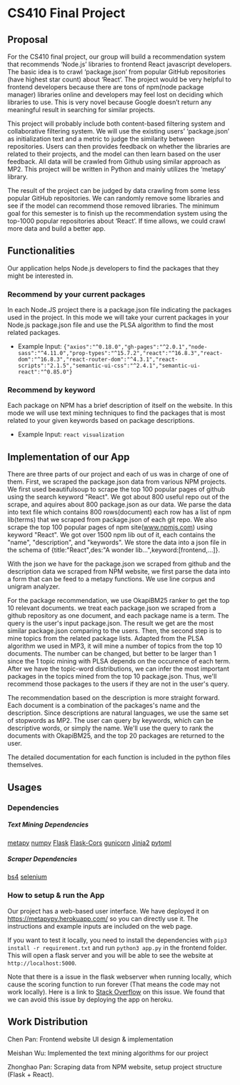# CS410 Final Project

## Proposal
For the CS410 final project, our group will build a recommendation system that recommends ‘Node.js’ libraries to frontend React javascript developers. The basic idea is to crawl ‘package.json’ from popular GitHub repositories (have highest star count) about ‘React’. The project would be very helpful to frontend developers because there are tons of npm(node package manager) libraries online and developers may feel lost on deciding which libraries to use. This is very novel because Google doesn’t return any meaningful result in searching for similar projects.

This project will probably include both content-based filtering system and collaborative filtering system. We will use the existing users’ ‘package.json’ as initialization text and a metric to judge the similarity between repositories. Users can then provides feedback on whether the libraries are related to their projects, and the model can then learn based on the user feedback. All data will be crawled from Github using similar approach as MP2. This project will be written in Python and mainly utilizes the ‘metapy’ library.

The result of the project can be judged by data crawling from some less popular GitHub repositories. We can randomly remove some libraries and see if the model can recommend those removed libraries. The minimum goal for this semester is to finish up the recommendation system using the top-1000 popular repositories about ‘React’. If time allows, we could crawl more data and build a better app.

## Functionalities
Our application helps Node.js developers to find the packages that they might be interested in.
### Recommend by your current packages
In each Node.JS project there is a package.json file indicating the packages used in the project. In this mode we will take your current packages in your Node.js package.json file and use the PLSA algorithm to find the most related packages.
- Example Input:
`{"axios":"^0.18.0","gh-pages":"^2.0.1","node-sass":"^4.11.0","prop-types":"^15.7.2","react":"^16.8.3","react-dom":"^16.8.3","react-router-dom":"^4.3.1","react-scripts":"2.1.5","semantic-ui-css":"^2.4.1","semantic-ui-react":"^0.85.0"}`

### Recommend by keyword
Each package on NPM has a brief description of itself on the website. In this mode we will use text mining techniques to find the packages that is most related to your given keywords based on package descriptions.
- Example Input:
`react visualization`

## Implementation of our App
There are three parts of our project and each of us was in charge of one of them.
First, we scraped the package.json data from various NPM projects.
We first used beautifulsoup to scrape the top 100 popular pages of github using the search keyword "React". We got about 800 useful repo out of the scrape, and aquires about 800 package.json as our data. We parse the data into text file which contains 800 rows(document) each row has a list of npm lib(terms) that we scraped from package.json of each git repo. We also scrape the top 100 popular pages of npm site(www.npmjs.com) using keyword "React". We got over 1500 npm lib out of it, each contains the "name", "description", and "keywords". We store the data into a json file in the schema of \{title:"React",des:"A wonder lib...",keyword:\[frontend,...\]\}.

With the json we have for the package.json we scraped from github and the description data we scraped from NPM website, we first parse the data into a form that can be feed to a metapy functions. We use line corpus and unigram analyzer.

For the package recommendation, we use OkapiBM25 ranker to get the top 10 relevant documents. we treat each package.json we scraped from a github repository as one document, and each package name is a term. The query is the user's input package.json. The result we get are the most similar package.json comparing to the users. Then, the second step is to mine topics from the related package lists. Adapted from the PLSA algorithm we used in MP3, it will mine a number of topics from the top 10 documents. The number can be changed, but better to be larger than 1 since the 1 topic mining with PLSA depends on the occurence of each term. After we have the topic-word distributions, we can infer the most important packages in the topics mined from the top 10 package.json. Thus, we'll recommend those packages to the users if they are not in the user's query.

The recommendation based on the description is more straight forward. Each document is a combination of the packages's name and the description. Since descriptions are natural languages, we use the same set of stopwords as MP2. The user can query by keywords, which can be descriptive words, or simply the name. We'll use the query to rank the documents with OkapiBM25, and the top 20 packages are returned to the user.

The detailed documentation for each function is included in the python files themselves.

## Usages
### Dependencies
##### Text Mining Dependencies
[metapy](https://pypi.org/project/metapy/)
[numpy](https://pypi.org/project/numpy/)
[Flask](https://pypi.org/project/Flask/)
[Flask-Cors](https://pypi.org/project/Flask-Cors/)
[gunicorn](https://pypi.org/project/gunicorn/)
[Jinja2](https://pypi.org/project/Jinja2/)
[pytoml](https://pypi.org/project/pytoml/)
##### Scraper Dependencies
[bs4](https://pypi.org/project/bs4/)
[selenium](https://pypi.org/project/selenium/)

### How to setup & run the App
Our project has a web-based user interface. We have deployed it on https://metapypy.herokuapp.com/ so you can directly use it.
The instructions and example inputs are included on the web page.

If you want to test it locally, you need to install the dependencies with `pip3 install -r requirement.txt` and run `python3 app.py` in the frontend folder. This will open a flask server and you will be able to see the website at `http://localhost:5000`.

Note that there is a issue in the flask webserver when running locally, which cause the scoring function to run forever (That means the code may not work locally). Here is a link to [Stack Overflow](https://stackoverflow.com/questions/53369759/flask-code-inside-a-app-route-fails-runs-forever-when-called-a-second-time) on this issue. We found that we can avoid this issue by deploying the app on heroku.



## Work Distribution
Chen Pan: Frontend website UI design & implementation

Meishan Wu: Implemented the text mining algorithms for our project

Zhonghao Pan: Scraping data from NPM website, setup project structure (Flask + React).
